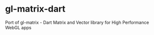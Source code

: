 gl-matrix-dart
==============

Port of gl-matrix - Dart Matrix and Vector library for High Performance WebGL apps